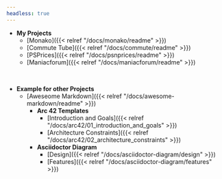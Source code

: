 ```yaml
---
headless: true
---
```


- **My Projects**
  - [Monako]({{< relref "/docs/monako/readme" >}})
  - [Commute Tube]({{< relref "/docs/commute/readme" >}})
  - [PSPrices]({{< relref "/docs/psnprices/readme" >}})
  - [Maniacforum]({{< relref "/docs/maniacforum/readme" >}})
<br />

- **Example for other Projects**
  - [Aweseome Markdown]({{< relref "/docs/awesome-markdown/readme" >}})
    - **Arc 42 Templates**
      - [Introduction and Goals]({{< relref "/docs/arc42/01_introduction_and_goals" >}})
      - [Architecture Constraints]({{< relref "/docs/arc42/02_architecture_constraints" >}})
    - **Asciidoctor Diagram**
      - [Design]({{< relref "/docs/asciidoctor-diagram/design" >}})
      - [Features]({{< relref "/docs/asciidoctor-diagram/features" >}})
<br />